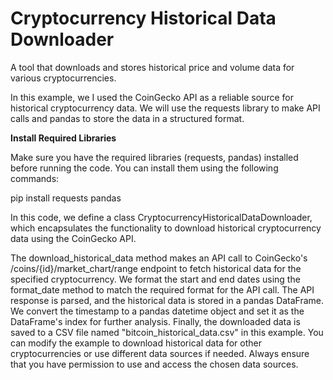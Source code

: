 # Cryptocurrency Historical Data Downloader

A tool that downloads and stores historical price and volume data for various cryptocurrencies.


In this example, we I used the CoinGecko API as a reliable source for historical cryptocurrency data. We will use the requests library to make API calls and pandas to store the data in a structured format.

__Install Required Libraries__

Make sure you have the required libraries (requests, pandas) installed before running the code. You can install them using the following commands:

pip install requests pandas

In this code, we define a class CryptocurrencyHistoricalDataDownloader, which encapsulates the functionality to download historical cryptocurrency data using the CoinGecko API.

The download_historical_data method makes an API call to CoinGecko's /coins/{id}/market_chart/range endpoint to fetch historical data for the specified cryptocurrency.
We format the start and end dates using the format_date method to match the required format for the API call.
The API response is parsed, and the historical data is stored in a pandas DataFrame. We convert the timestamp to a pandas datetime object and set it as the DataFrame's index for further analysis.
Finally, the downloaded data is saved to a CSV file named "bitcoin_historical_data.csv" in this example.
You can modify the example to download historical data for other cryptocurrencies or use different data sources if needed. Always ensure that you have permission to use and access the chosen data sources.


